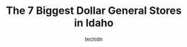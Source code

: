 ---
layout: ampstory
image: https://i0.wp.com/www.depkes.org/wp-content/uploads/2023/06/dollar-general-0-in-idaho-1685968754.jpeg?resize=640,853
author: techidn
featured: false
description: Discover the impressive array of Dollar General options in Idaho, where you can find 7 of the largest Dollar General establishments in the area. From renowned classics to hidden gems, Idaho 
title: The 7 Biggest Dollar General Stores in Idaho
cover:
   title: The 7 Biggest Dollar General Stores in Idaho
   subtitle: Rickpate
   background: https://www.depkes.org/wp-content/uploads/2023/06/dollar-general-0-in-idaho-1685968754.jpeg

pages: 
 - layout: thirds
   top: <h1>#1 Family Dollar</h1>
   bottom: "<p>Worst store I have been to. Looks like a garage sale that has been picked at for a day. Cant walk through due to stocking boxes everywhere. I think I saw something that </p>"
   background: https://images.unsplash.com/photo-1608501821300-4f99e58bba77?ixlib=rb-4.0.3&ixid=MnwxMjA3fDB8MHxwaG90by1wYWdlfHx8fGVufDB8fHx8&auto=format&fit=crop&w=640&h=853&q=80
   backgroundblur: true
 - layout: thirds
   top: <h1>#2 Family Dollar</h1>
   bottom: "<p>145 N Woodruff Ave, Idaho Falls, ID 83401, United States</p>"
   background: https://images.unsplash.com/photo-1591393223703-56fe1347ac62?ixlib=rb-4.0.3&ixid=MnwxMjA3fDB8MHxwaG90by1wYWdlfHx8fGVufDB8fHx8&auto=format&fit=crop&w=640&h=853&q=80
   cta:
      link: https://www.depkes.org/blog/the-7-biggest-dollar-general-stores-in-idaho/
      text: The 7 Biggest Dollar General Stores in Idaho
 - layout: thirds
   top: <h1>#3 Dollar General</h1>
   bottom: "<p>30601 N Old Hwy 95, Athol, ID 83801, United States</p>"
   background: https://images.unsplash.com/photo-1552083974-186346191183?ixlib=rb-4.0.3&ixid=MnwxMjA3fDB8MHxwaG90by1wYWdlfHx8fGVufDB8fHx8&auto=format&fit=crop&w=640&h=853&q=80
   cta:
      link: https://www.depkes.org/blog/the-7-biggest-dollar-general-stores-in-idaho/
      text: The 7 Biggest Dollar General Stores in Idaho
 - layout: thirds
   top: <h1>#4 Dollar General</h1>
   bottom: "<p>78 Sagle Rd, Sagle, ID 83860, United States</p>"
   background: https://images.unsplash.com/photo-1527066579998-dbbae57f45ce?ixlib=rb-4.0.3&ixid=MnwxMjA3fDB8MHxwaG90by1wYWdlfHx8fGVufDB8fHx8&auto=format&fit=crop&w=640&h=853&q=80
   cta:
      link: https://www.depkes.org/blog/the-7-biggest-dollar-general-stores-in-idaho/
      text: The 7 Biggest Dollar General Stores in Idaho
 - layout: thirds
   top: <h1>#5 Dollar General</h1>
   bottom: "<p>1430 E 6th St, Weiser, ID 83672, United States</p>"
   background: https://images.unsplash.com/photo-1614648718611-0635f29016cb?ixlib=rb-4.0.3&ixid=MnwxMjA3fDB8MHxwaG90by1wYWdlfHx8fGVufDB8fHx8&auto=format&fit=crop&w=640&h=853&q=80
   cta:
      link: https://www.depkes.org/blog/the-7-biggest-dollar-general-stores-in-idaho/
      text: The 7 Biggest Dollar General Stores in Idaho
 - layout: thirds
   top: <h1>#6 Dollar General</h1>
   bottom: "<p>500 Illinois Ave, Council, ID 83612, United States</p>"
   background: https://images.unsplash.com/photo-1580610447943-1bfbef5efe07?ixlib=rb-4.0.3&ixid=MnwxMjA3fDB8MHxwaG90by1wYWdlfHx8fGVufDB8fHx8&auto=format&fit=crop&w=640&h=853&q=80
   cta:
      link: https://www.depkes.org/blog/the-7-biggest-dollar-general-stores-in-idaho/
      text: The 7 Biggest Dollar General Stores in Idaho

 - layout: thirds
   middle: Continue reading...
   background: https://images.unsplash.com/photo-1620421680010-0766ff230392?ixlib=rb-4.0.3&ixid=MnwxMjA3fDB8MHxwaG90by1wYWdlfHx8fGVufDB8fHx8&auto=format&fit=crop&w=640&h=853&q=80
   cta:
      link: https://www.depkes.org/blog/the-7-biggest-dollar-general-stores-in-idaho/
      text: The 7 Biggest Dollar General Stores in Idaho
      
---